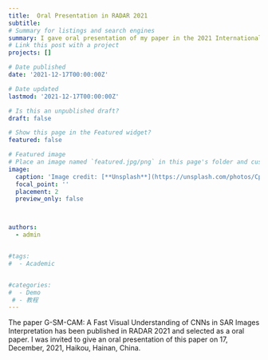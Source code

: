 ```yaml
---
title:  Oral Presentation in RADAR 2021
subtitle: 
# Summary for listings and search engines
summary: I gave oral presentation of my paper in the 2021 International Conference on Radar on 17, December, 2021.
# Link this post with a project
projects: []

# Date published
date: '2021-12-17T00:00:00Z'

# Date updated
lastmod: '2021-12-17T00:00:00Z'

# Is this an unpublished draft?
draft: false

# Show this page in the Featured widget?
featured: false

# Featured image
# Place an image named `featured.jpg/png` in this page's folder and customize its options here.
image:
  caption: 'Image credit: [**Unsplash**](https://unsplash.com/photos/CpkOjOcXdUY)'
  focal_point: ''
  placement: 2
  preview_only: false



authors:
  - admin


#tags:
#  - Academic


#categories:
#  - Demo
 # - 教程
---
```


The paper G-SM-CAM: A Fast Visual Understanding of
CNNs in SAR Images Interpretation has been published in RADAR 2021 and selected as a oral paper. I was invited to give an oral presentation of this paper on 17, December, 2021, Haikou, Hainan, China.




